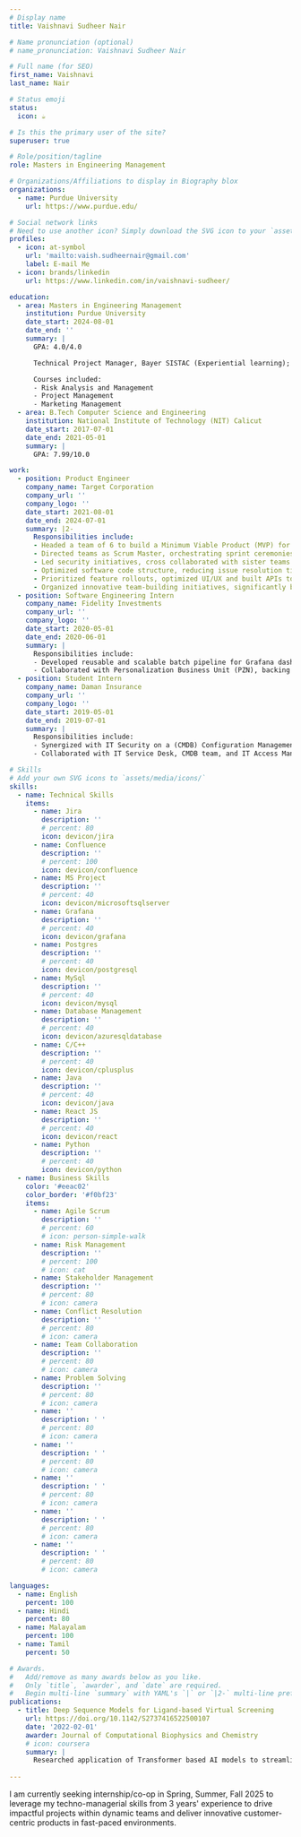 ```yaml
---
# Display name
title: Vaishnavi Sudheer Nair

# Name pronunciation (optional)
# name_pronunciation: Vaishnavi Sudheer Nair

# Full name (for SEO)
first_name: Vaishnavi
last_name: Nair

# Status emoji
status:
  icon: ☕️

# Is this the primary user of the site?
superuser: true

# Role/position/tagline
role: Masters in Engineering Management

# Organizations/Affiliations to display in Biography blox
organizations:
  - name: Purdue University
    url: https://www.purdue.edu/

# Social network links
# Need to use another icon? Simply download the SVG icon to your `assets/media/icons/` folder.
profiles:
  - icon: at-symbol
    url: 'mailto:vaish.sudheernair@gmail.com'
    label: E-mail Me
  - icon: brands/linkedin
    url: https://www.linkedin.com/in/vaishnavi-sudheer/

education:
  - area: Masters in Engineering Management
    institution: Purdue University
    date_start: 2024-08-01
    date_end: ''
    summary: |
      GPA: 4.0/4.0

      Technical Project Manager, Bayer SISTAC (Experiential learning); Building a data-driven decision-making dashboard, identifying KPI’s and leveraging AI for transforming the service providing online healthcare at a start-up.

      Courses included:
      - Risk Analysis and Management
      - Project Management
      - Marketing Management
  - area: B.Tech Computer Science and Engineering
    institution: National Institute of Technology (NIT) Calicut
    date_start: 2017-07-01
    date_end: 2021-05-01
    summary: |
      GPA: 7.99/10.0

work:
  - position: Product Engineer
    company_name: Target Corporation
    company_url: ''
    company_logo: ''
    date_start: 2021-08-01
    date_end: 2024-07-01
    summary: |2-
      Responsibilities include:
      - Headed a team of 6 to build a Minimum Viable Product (MVP) for an HR tool to automate recruitment scheduling; Implemented Agile methodologies to effectively assign tasks, manage tight timelines and create Product Requirement Documents (PRD).
      - Directed teams as Scrum Master, orchestrating sprint ceremonies with clear communication, ensuring timely completion of deliverables to build in-house applications replacing third party software saving $500000 annually.
      - Led security initiatives, cross collaborated with sister teams to address endpoint vulnerabilities, automated processes with Vulnerability Management as a Service (VMaaS) tools, and boosted efficiency, saving 14 man-hours monthly.
      - Optimized software code structure, reducing issue resolution time by 5%, increasing effectiveness of production support during peak sales season and minimizing downtime.
      - Prioritized feature rollouts, optimized UI/UX and built APIs to enhance applications’ performance and streamline functionality. Managed the product lifecycle while communicating with stakeholders to ensure alignment on product vision.
      - Organized innovative team-building initiatives, significantly boosting interdepartmental collaboration and cohesion, facilitated women in tech group to address challenges, fostering an inclusive community and supporting career development.
  - position: Software Engineering Intern
    company_name: Fidelity Investments
    company_url: ''
    company_logo: ''
    date_start: 2020-05-01
    date_end: 2020-06-01
    summary: |
      Responsibilities include:
      - Developed reusable and scalable batch pipeline for Grafana dashboards, automating data extraction from CSV files, storing into databases, and streamlining visualization of applications' health into a unified dashboard, reducing analysis time to 1 click.
      - Collaborated with Personalization Business Unit (PZN), backing multiple applications across various business units ensuring seamless integration and performance optimization, addressing needs of each unit to enhance UX and operational efficiency
  - position: Student Intern
    company_name: Daman Insurance
    company_url: ''
    company_logo: ''
    date_start: 2019-05-01
    date_end: 2019-07-01
    summary: |
      Responsibilities include:
      - Synergized with IT Security on a (CMDB) Configuration Management Database project; built a Python tool to convert XML files to Excel, boosting efficiency by 10%.
      - Collaborated with IT Service Desk, CMDB team, and IT Access Management to gain insights into business functions, enhancing cross-functional understanding and project alignment.

# Skills
# Add your own SVG icons to `assets/media/icons/`
skills:
  - name: Technical Skills
    items:
      - name: Jira
        description: ''
        # percent: 80
        icon: devicon/jira
      - name: Confluence
        description: ''
        # percent: 100
        icon: devicon/confluence
      - name: MS Project
        description: ''
        # percent: 40
        icon: devicon/microsoftsqlserver
      - name: Grafana
        description: ''
        # percent: 40
        icon: devicon/grafana
      - name: Postgres
        description: ''
        # percent: 40
        icon: devicon/postgresql
      - name: MySql
        description: ''
        # percent: 40
        icon: devicon/mysql
      - name: Database Management
        description: ''
        # percent: 40
        icon: devicon/azuresqldatabase
      - name: C/C++
        description: ''
        # percent: 40
        icon: devicon/cplusplus
      - name: Java
        description: ''
        # percent: 40
        icon: devicon/java
      - name: React JS
        description: ''
        # percent: 40
        icon: devicon/react
      - name: Python
        description: ''
        # percent: 40
        icon: devicon/python
  - name: Business Skills
    color: '#eeac02'
    color_border: '#f0bf23'
    items:
      - name: Agile Scrum
        description: ''
        # percent: 60
        # icon: person-simple-walk
      - name: Risk Management
        description: ''
        # percent: 100
        # icon: cat
      - name: Stakeholder Management
        description: ''
        # percent: 80
        # icon: camera
      - name: Conflict Resolution
        description: ''
        # percent: 80
        # icon: camera
      - name: Team Collaboration
        description: ''
        # percent: 80
        # icon: camera
      - name: Problem Solving
        description: ''
        # percent: 80
        # icon: camera
      - name: ''
        description: ' '
        # percent: 80
        # icon: camera
      - name: ''
        description: ' '
        # percent: 80
        # icon: camera
      - name: ''
        description: ' '
        # percent: 80
        # icon: camera
      - name: ''
        description: ' '
        # percent: 80
        # icon: camera
      - name: ''
        description: ' '
        # percent: 80
        # icon: camera

languages:
  - name: English
    percent: 100
  - name: Hindi
    percent: 80
  - name: Malayalam
    percent: 100
  - name: Tamil
    percent: 50

# Awards.
#   Add/remove as many awards below as you like.
#   Only `title`, `awarder`, and `date` are required.
#   Begin multi-line `summary` with YAML's `|` or `|2-` multi-line prefix and indent 2 spaces below.
publications:
  - title: Deep Sequence Models for Ligand-based Virtual Screening
    url: https://doi.org/10.1142/S2737416522500107
    date: '2022-02-01'
    awarder: Journal of Computational Biophysics and Chemistry
    # icon: coursera
    summary: |
      Researched application of Transformer based AI models to streamline drug development, proposing a new performance metric to optimize screening accuracy and speed.
 
---
```


I am currently seeking internship/co-op in Spring, Summer, Fall 2025 to leverage my techno-managerial skills from 3 years' experience to drive impactful projects within dynamic teams and deliver innovative customer-centric products in fast-paced environments.
